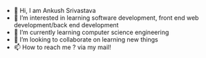 - 👋 Hi, I am Ankush Srivastava
- 👀 I’m interested in learning software development, front end web development/back end development
- 🌱 I’m currently learning computer science engineering
- 💞️ I’m looking to collaborate on learning new things
- 📫 How to reach me ? via my mail!

<!---
Ankush-ai/Ankush-ai is a ✨ special ✨ repository because its `README.md` (this file) appears on your GitHub profile.
You can click the Preview link to take a look at your changes.
--->
